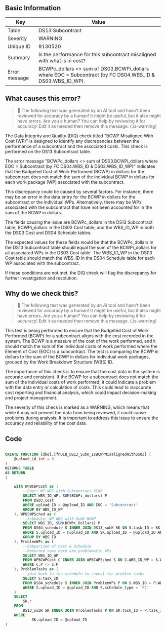 ## Basic Information
| Key         | Value          |
|-------------|----------------|
| Table       | DS13 Subcontract |
| Severity    | WARNING |
| Unique ID   | 9130520   |
| Summary     | Is the performance for this subcontract misaligned with what is in cost? |
| Error message | BCWPc_dollars <> sum of DS03.BCWPi_dollars where EOC = Subcontract (by FC DS04.WBS_ID & DS03.WBS_ID_WP). |

## What causes this error?

> :robot: The following text was generated by an AI tool and hasn't been reviewed for accuracy by a human! It might be useful, but it also might have errors. Are you a human? You can help by reviewing it for accuracy! Edit it as needed then remove this message.
{.is-warning}

The Data Integrity and Quality (DIQ) check titled "BCWP Misaligned With Cost (WP)" is designed to identify any discrepancies between the performance of a subcontract and the associated costs. This check is performed on the DS13 Subcontract table.

The error message "BCWPc_dollars <> sum of DS03.BCWPi_dollars where EOC = Subcontract (by FC DS04.WBS_ID & DS03.WBS_ID_WP)" indicates that the Budgeted Cost of Work Performed (BCWP) in dollars for the subcontract does not match the sum of the individual BCWP in dollars for each work package (WP) associated with the subcontract. 

This discrepancy could be caused by several factors. For instance, there may be an error in the data entry for the BCWP in dollars for the subcontract or the individual WPs. Alternatively, there may be WPs associated with the subcontract that have not been accounted for in the sum of the BCWP in dollars.

The fields causing the issue are BCWPc_dollars in the DS13 Subcontract table, BCWPi_dollars in the DS03 Cost table, and the WBS_ID_WP in both the DS03 Cost and DS04 Schedule tables. 

The expected values for these fields would be that the BCWPc_dollars in the DS13 Subcontract table should equal the sum of the BCWPi_dollars for all associated WPs in the DS03 Cost table. The WBS_ID_WP in the DS03 Cost table should match the WBS_ID in the DS04 Schedule table for each WP associated with the subcontract. 

If these conditions are not met, the DIQ check will flag the discrepancy for further investigation and resolution.
## Why do we check this?

> :robot: The following text was generated by an AI tool and hasn't been reviewed for accuracy by a human! It might be useful, but it also might have errors. Are you a human? You can help by reviewing it for accuracy! Edit it as needed then remove this message.
{.is-warning}

This test is being performed to ensure that the Budgeted Cost of Work Performed (BCWP) for a subcontract aligns with the cost recorded in the system. The BCWP is a measure of the cost of the work performed, and it should match the sum of the individual costs of work performed where the Element of Cost (EOC) is a subcontract. The test is comparing the BCWP in dollars to the sum of the BCWP in dollars for individual work packages, grouped by the Work Breakdown Structure (WBS) ID.

The importance of this check is to ensure that the cost data in the system is accurate and consistent. If the BCWP for a subcontract does not match the sum of the individual costs of work performed, it could indicate a problem with the data entry or calculation of costs. This could lead to inaccurate cost reporting and financial analysis, which could impact decision-making and project management.

The severity of this check is marked as a WARNING, which means that while it may not prevent the data from being reviewed, it could cause problems during analysis. It is important to address this issue to ensure the accuracy and reliability of the cost data.
## Code

```sql

CREATE FUNCTION [dbo].[fnDIQ_DS13_SubK_IsBCWPMisalignedWithDS03] (
	@upload_id int = 0
)
RETURNS TABLE
AS RETURN
(
	
	with WPBCWPCost as (
		--Cost: WP WBS with Subcontract BCWP
		SELECT WBS_ID_WP, SUM(BCWPi_dollars) P
		FROM DS03_cost 
		WHERE upload_ID = @upload_ID AND EOC = 'Subcontract'
		GROUP BY WBS_ID_WP
	), WPBCWPSched as (
		--Schedule: WP WBS with SubK BCWP
		SELECT WBS_ID, SUM(BCWPc_Dollars) P
		FROM DS04_schedule S INNER JOIN DS13_subK SK ON S.task_ID = SK.task_ID
		WHERE S.upload_ID = @upload_ID AND SK.upload_ID = @upload_ID AND S.schedule_type = 'FC'
		GROUP BY WBS_ID
	), ProblemWPs as (
		--Comparison of Cost & Schedule
		--Returned rows here are problematic WPs
		SELECT WBS_ID_WP
		FROM WPBCWPCost C INNER JOIN WPBCWPSched S ON C.WBS_ID_WP = S.WBS_ID
		WHERE C.P <> S.P
	), ProblemTasks as (
		--join back to the schedule to reveal the problem tasks
		SELECT S.task_ID
		FROM DS04_schedule S INNER JOIN ProblemWPs P ON S.WBS_ID = P.WBS_ID_WP
		WHERE S.upload_ID = @upload_ID AND S.schedule_type = 'FC'
	)
	SELECT
		SK.*
	FROM 
		DS13_subK SK INNER JOIN ProblemTasks P ON SK.task_ID = P.task_ID
	WHERE 
			SK.upload_ID = @upload_ID 
)
```

